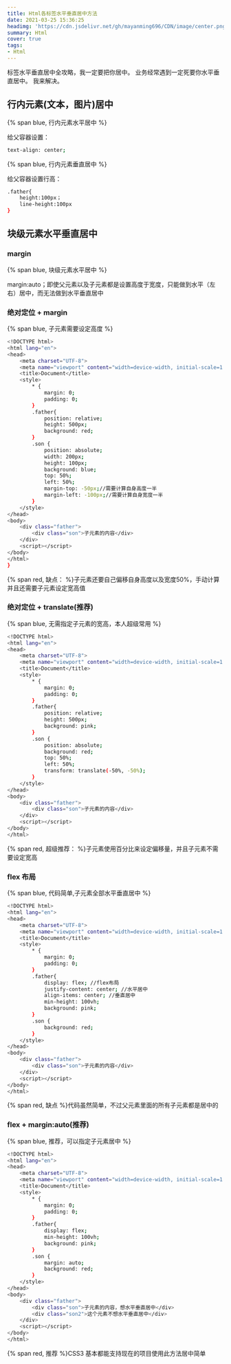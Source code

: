 ```yaml
---
title: Html各标签水平垂直居中方法
date: 2021-03-25 15:36:25
headimg: 'https://cdn.jsdelivr.net/gh/mayanming696/CDN/image/center.png'
summary: Html
cover: true
tags:
- Html
---
```


标签水平垂直居中全攻略，我一定要把你居中。
业务经常遇到一定死要你水平垂直居中。
我来解决。
<!-- more -->

## 行内元素(文本，图片)居中

{% span blue, 行内元素水平居中 %}

给父容器设置：

``` bash
text-align: center;
```


{% span blue, 行内元素垂直居中 %}

给父容器设置行高：

``` bash
.father{
    height:100px；
    line-height:100px
}
```

## 块级元素水平垂直居中

### margin

{% span blue, 块级元素水平居中 %}

margin:auto；即使父元素以及子元素都是设置高度于宽度，只能做到水平（左右）居中，而无法做到水平垂直居中


### 绝对定位 + margin

{% span blue, 子元素需要设定高度 %}

``` bash
<!DOCTYPE html>
<html lang="en">
<head>
    <meta charset="UTF-8">
    <meta name="viewport" content="width=device-width, initial-scale=1.0">
    <title>Document</title>
    <style>
        * {
            margin: 0;
            padding: 0;
        }
        .father{
            position: relative;
            height: 500px;
            background: red;
        }
        .son {
            position: absolute;
            width: 200px;
            height: 100px;
            background: blue;
            top: 50%;
            left: 50%;
            margin-top: -50px;//需要计算自身高度一半
            margin-left: -100px;//需要计算自身宽度一半
        }
    </style>
</head>
<body>
    <div class="father">
        <div class="son">子元素的内容</div>
    </div>
    <script></script>
</body>
</html>
}
```

{% span red, 缺点： %}子元素还要自己偏移自身高度以及宽度50%，手动计算并且还需要子元素设定宽高值

### 绝对定位 + translate(推荐)

{% span blue, 无需指定子元素的宽高，本人超级常用 %}

``` bash
<!DOCTYPE html>
<html lang="en">
<head>
    <meta charset="UTF-8">
    <meta name="viewport" content="width=device-width, initial-scale=1.0">
    <title>Document</title>
    <style>
        * {
            margin: 0;
            padding: 0;
        }
        .father{
            position: relative;
            height: 500px;
            background: pink;
        }
        .son {
            position: absolute;
            background: red;
            top: 50%;
            left: 50%;
            transform: translate(-50%, -50%);
        }
    </style>
</head>
<body>
    <div class="father">
        <div class="son">子元素的内容</div>
    </div>
    <script></script>
</body>
</html>
```


{% span red, 超级推荐： %}子元素使用百分比来设定偏移量，并且子元素不需要设定宽高

### flex 布局

{% span blue, 代码简单,子元素全部水平垂直居中 %}

``` bash
<!DOCTYPE html>
<html lang="en">
<head>
    <meta charset="UTF-8">
    <meta name="viewport" content="width=device-width, initial-scale=1.0">
    <title>Document</title>
    <style>
        * {
            margin: 0;
            padding: 0;
        }
        .father{
            display: flex; //flex布局
            justify-content: center; //水平居中
            align-items: center; //垂直居中
            min-height: 100vh;
            background: pink;
        }
        .son {
            background: red;
        }
    </style>
</head>
<body>
    <div class="father">
        <div class="son">子元素的内容</div>
    </div>
    <script></script>
</body>
</html>
```

{% span red, 缺点 %}代码虽然简单，不过父元素里面的所有子元素都是居中的

### flex + margin:auto(推荐)

{% span blue, 推荐，可以指定子元素居中 %}

``` bash
<!DOCTYPE html>
<html lang="en">
<head>
    <meta charset="UTF-8">
    <meta name="viewport" content="width=device-width, initial-scale=1.0">
    <title>Document</title>
    <style>
        * {
            margin: 0;
            padding: 0;
        }
        .father{
            display: flex;
            min-height: 100vh;
            background: pink;
        }
        .son {
            margin: auto;
            background: red;
        }
    </style>
</head>
<body>
    <div class="father">
        <div class="son">子元素的内容，想水平垂直居中</div>
        <div class="son2">这个元素不想水平垂直居中</div>
    </div>
    <script></script>
</body>
</html>
```

{% span red, 推荐 %}CSS3 基本都能支持现在的项目使用此方法居中简单
